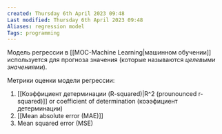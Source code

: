 ```yaml
---
created: Thursday 6th April 2023 09:48
Last modified: Thursday 6th April 2023 09:48
Aliases: regression model
Tags: programming
---
```


Модель регрессии в [[MOC-Machine Learning|машинном обучении]] используется для прогноза значения (которые называются *целевыми значениями*). 

Метрики оценки модели регрессии:
1.  [[Коэффициент детерминации (R-squared)|R^2 (prounounced r-squared)]] or coefficient of determination (коээфициент детерминации)
2.  [[Mean absolute error (MAE)]]
3.  Mean squared error (MSE)
